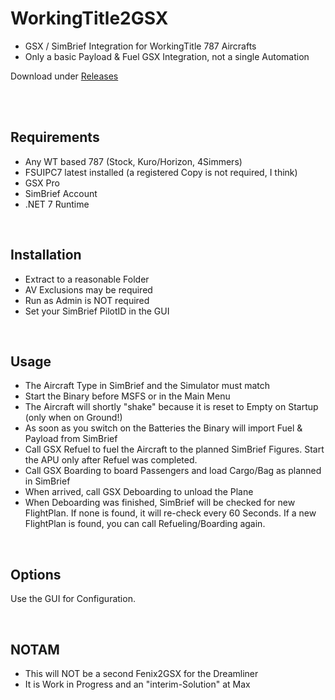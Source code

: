 # WorkingTitle2GSX

- GSX / SimBrief Integration for WorkingTitle 787 Aircrafts
- Only a basic Payload & Fuel GSX Integration, not a single Automation

Download under [Releases](https://github.com/Fragtality/WorkingTitle2GSX/releases)

<br/><br/>

## Requirements

- Any WT based 787 (Stock, Kuro/Horizon, 4Simmers)
- FSUIPC7 latest installed (a registered Copy is not required, I think)
- GSX Pro
- SimBrief Account
- .NET 7 Runtime

<br/>

## Installation

- Extract to a reasonable Folder
- AV Exclusions may be required
- Run as Admin is NOT required
- Set your SimBrief PilotID in the GUI

<br/>

## Usage

- The Aircraft Type in SimBrief and the Simulator must match
- Start the Binary before MSFS or in the Main Menu
- The Aircraft will shortly "shake" because it is reset to Empty on Startup (only when on Ground!)
- As soon as you switch on the Batteries the Binary will import Fuel & Payload from SimBrief
- Call GSX Refuel to fuel the Aircraft to the planned SimBrief Figures. Start the APU only after Refuel was completed.
- Call GSX Boarding to board Passengers and load Cargo/Bag as planned in SimBrief
- When arrived, call GSX Deboarding to unload the Plane
- When Deboarding was finished, SimBrief will be checked for new FlightPlan. If none is found, it will re-check every 60 Seconds. If a new FlightPlan is found, you can call Refueling/Boarding again.

<br/>

## Options

Use the GUI for Configuration.

<br/>

## NOTAM

- This will NOT be a second Fenix2GSX for the Dreamliner
- It is Work in Progress and an "interim-Solution" at Max
